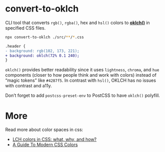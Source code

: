 # convert-to-oklch

CLI tool that converts `rgb()`, `rgba()`, hex and `hsl()` colors to [**oklch()**](https://developer.mozilla.org/en-US/docs/Web/CSS/color_value/oklch) in specified CSS files.

```sh
npx convert-to-oklch ./src/**/*.css
```

```diff
.header {
- background: rgb(102, 173, 221);
+ background: oklch(72% 0.1 240);
}
```

`oklch()` provides better readability since it uses `lightness`, `chroma`, and `hue` components (closer to how people think and work with colors) instead of “magic tokens” like `#4287f5`. In contrast with `hsl()`, OKLCH has no issues with contrast and a11y.

Don’t forget to add `postcss-preset-env` to PostCSS to have `oklch()` polyfill.

# More

Read more about color spaces in css:
- [LCH colors in CSS: what, why, and how?](https://lea.verou.me/2020/04/lch-colors-in-css-what-why-and-how/)
- [A Guide To Modern CSS Colors](https://www.smashingmagazine.com/2021/11/guide-modern-css-colors/)

[npm-version-img]: https://img.shields.io/npm/v/convert-to-oklch.svg
[npm-downloads-img]: https://img.shields.io/npm/dm/convert-to-oklch.svg
[npm]: https://www.npmjs.com/package/convert-to-oklch

